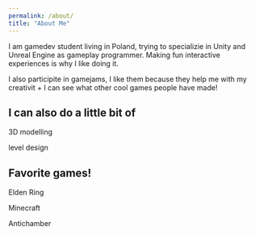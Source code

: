 ```yaml
---
permalink: /about/
title: "About Me"
---
```

 
I am gamedev student living in Poland, trying to specializie in Unity and Unreal Engine as gameplay programmer. Making fun interactive experiences is why I like doing it.  

I  also participite  in  gamejams, I like them because they help me with my creativit + I can see what other cool games people have made! 





## I can also do a little bit of


3D modelling

level design
 

 
## Favorite games!

Elden Ring 

Minecraft

Antichamber
 